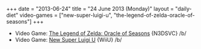 +++
date = "2013-06-24"
title = "24 June 2013 (Monday)"
layout = "daily-diet"
video-games = ["new-super-luigi-u", "the-legend-of-zelda-oracle-of-seasons"]
+++


* Video Game: [The Legend of Zelda: Oracle of Seasons](/video-games/the-legend-of-zelda-oracle-of-seasons) {N3DSVC} /b/
* Video Game: [New Super Luigi U](/video-games/new-super-luigi-u) {WiiU} /b/
